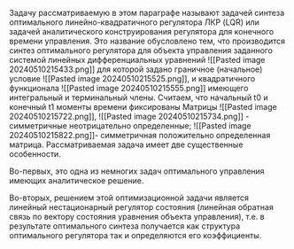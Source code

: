 Задачу рассматриваемую в этом параграфе называют задачей синтеза оптимального линейно-квадратичного регулятора ЛКР (LQR) или задачей аналитического конструирования регулятора для конечного времени управления. 
Это название обусловлено тем, что производится синтез оптимального регулятора для объекта управления заданного системой линейных дифференциальных уравнений 
![[Pasted image 20240510215433.png]]
для которой задано граничное (начальное) условие 
![[Pasted image 20240510215525.png]],
и квадратичного функционала ![[Pasted image 20240510215555.png]]
имеющего интегральный и терминальный члены.
Считаем, что начальный t0 и конечный t1 моменты времени фиксированы Матрицы ![[Pasted image 20240510215722.png]], ![[Pasted image 20240510215734.png]] - симметричные неотрицательно определенные; ![[Pasted image 20240510215822.png]]- симметричная положительно определенная матрица.
Рассматриваемая задача имеет две существенные особенности.

Во-первых, это одна из немногих задач оптимального управления имеющих аналитическое решение.

Во-вторых, решением этой оптимизационной задачи является линейный нестационарный регулятор состояния (линейная обратная связь по вектору состояния уравнения объекта управления), т.е. в результате оптимального синтеза получается как структура оптимального регулятора так и определяются его коэффициенты. 


